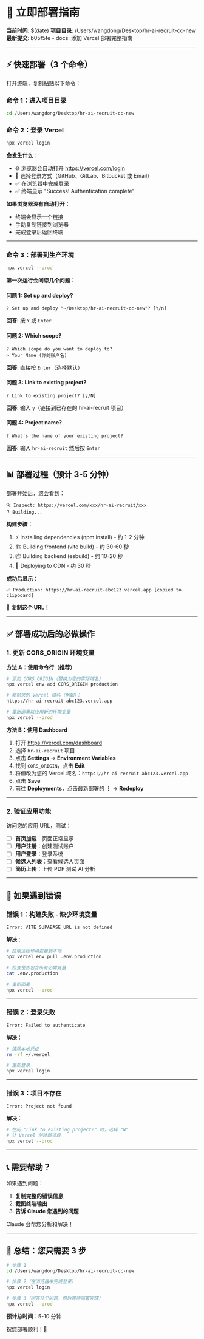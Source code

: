 # 🚀 立即部署指南

**当前时间**: $(date)
**项目目录**: /Users/wangdong/Desktop/hr-ai-recruit-cc-new
**最新提交**: b05f5fe - docs: 添加 Vercel 部署完整指南

---

## ⚡ 快速部署（3 个命令）

打开终端，复制粘贴以下命令：

### 命令 1：进入项目目录
```bash
cd /Users/wangdong/Desktop/hr-ai-recruit-cc-new
```

### 命令 2：登录 Vercel
```bash
npx vercel login
```

**会发生什么**：
- 🌐 浏览器会自动打开 https://vercel.com/login
- 📧 选择登录方式（GitHub、GitLab、Bitbucket 或 Email）
- ✅ 在浏览器中完成登录
- ✅ 终端显示 "Success! Authentication complete"

**如果浏览器没有自动打开**：
- 终端会显示一个链接
- 手动复制链接到浏览器
- 完成登录后返回终端

---

### 命令 3：部署到生产环境
```bash
npx vercel --prod
```

**第一次运行会问您几个问题**：

#### 问题 1: Set up and deploy?
```
? Set up and deploy "~/Desktop/hr-ai-recruit-cc-new"? [Y/n]
```
**回答**: 按 `Y` 或 `Enter`

#### 问题 2: Which scope?
```
? Which scope do you want to deploy to?
> Your Name (你的账户名)
```
**回答**: 直接按 `Enter`（选择默认）

#### 问题 3: Link to existing project?
```
? Link to existing project? [y/N]
```
**回答**: 输入 `y`（链接到已存在的 hr-ai-recruit 项目）

#### 问题 4: Project name?
```
? What's the name of your existing project?
```
**回答**: 输入 `hr-ai-recruit` 然后按 `Enter`

---

## 📊 部署过程（预计 3-5 分钟）

部署开始后，您会看到：

```
🔍 Inspect: https://vercel.com/xxx/hr-ai-recruit/xxx
⠙ Building...
```

**构建步骤**：
1. ⚡ Installing dependencies (npm install) - 约 1-2 分钟
2. 🏗️ Building frontend (vite build) - 约 30-60 秒
3. 📦 Building backend (esbuild) - 约 10-20 秒
4. 🚀 Deploying to CDN - 约 30 秒

**成功后显示**：
```
✅ Production: https://hr-ai-recruit-abc123.vercel.app [copied to clipboard]
```

🎉 **复制这个 URL！**

---

## ✅ 部署成功后的必做操作

### 1. 更新 CORS_ORIGIN 环境变量

**方法 A：使用命令行（推荐）**

```bash
# 添加 CORS_ORIGIN（替换为您的实际域名）
npx vercel env add CORS_ORIGIN production

# 粘贴您的 Vercel 域名（例如）：
https://hr-ai-recruit-abc123.vercel.app

# 重新部署以应用新的环境变量
npx vercel --prod
```

**方法 B：使用 Dashboard**

1. 打开 https://vercel.com/dashboard
2. 选择 `hr-ai-recruit` 项目
3. 点击 **Settings** → **Environment Variables**
4. 找到 `CORS_ORIGIN`，点击 **Edit**
5. 将值改为您的 Vercel 域名：`https://hr-ai-recruit-abc123.vercel.app`
6. 点击 **Save**
7. 前往 **Deployments**，点击最新部署的 **⋮** → **Redeploy**

---

### 2. 验证应用功能

访问您的应用 URL，测试：

- [ ] **首页加载**：页面正常显示
- [ ] **用户注册**：创建测试账户
- [ ] **用户登录**：登录系统
- [ ] **候选人列表**：查看候选人页面
- [ ] **简历上传**：上传 PDF 测试 AI 分析

---

## 🐛 如果遇到错误

### 错误 1：构建失败 - 缺少环境变量

```
Error: VITE_SUPABASE_URL is not defined
```

**解决**：
```bash
# 拉取远程环境变量到本地
npx vercel env pull .env.production

# 检查是否包含所有必需变量
cat .env.production

# 重新部署
npx vercel --prod
```

---

### 错误 2：登录失败

```
Error: Failed to authenticate
```

**解决**：
```bash
# 清除本地凭证
rm -rf ~/.vercel

# 重新登录
npx vercel login
```

---

### 错误 3：项目不存在

```
Error: Project not found
```

**解决**：
```bash
# 在问 "Link to existing project?" 时，选择 "N"
# 让 Vercel 创建新项目
npx vercel --prod
```

---

## 📞 需要帮助？

如果遇到问题：

1. **复制完整的错误信息**
2. **截图终端输出**
3. **告诉 Claude 您遇到的问题**

Claude 会帮您分析和解决！

---

## 🎯 总结：您只需要 3 步

```bash
# 步骤 1
cd /Users/wangdong/Desktop/hr-ai-recruit-cc-new

# 步骤 2（在浏览器中完成登录）
npx vercel login

# 步骤 3（回答几个问题，然后等待部署完成）
npx vercel --prod
```

**预计总时间**：5-10 分钟

祝您部署顺利！🚀
